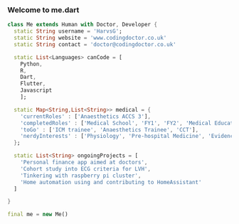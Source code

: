 ### Welcome to me.dart

<!--
**HarvsG/HarvsG** is a ✨ _special_ ✨ repository because its `README.md` (this file) appears on your GitHub profile.

Here are some ideas to get you started:

- 🔭 I’m currently working on ...
- 🌱 I’m currently learning ...
- 👯 I’m looking to collaborate on ...
- 🤔 I’m looking for help with ...
- 💬 Ask me about ...
- 📫 How to reach me: ...
- 😄 Pronouns: ...
- ⚡ Fun fact: ...
-->


```dart 
class Me extends Human with Doctor, Developer {
  static String username = 'HarvsG';
  static String website = 'www.codingdoctor.co.uk'
  static String contact = 'doctor@codingdoctor.co.uk'

  static List<Languages> canCode = [
    Python,
    R,
    Dart,
    Flutter,
    Javascript
    ];

  static Map<String,List<String>> medical = {
    'currentRoles' : ['Anaesthetics ACCS 3'],
    'completedRoles' : ['Medical School', 'FY1', 'FY2', 'Medical Education FY3', 'Primary FRCA'],
    'toGo' : ['ICM trainee', 'Anaesthetics Trainee', 'CCT'],
    'nerdyInterests' : ['Physiology', 'Pre-hospital Medicine', 'Evidence Based Medicine', 'Machine Learning', 'Personal Finance'],
  };

  static List<String> ongoingProjects = [
    'Personal finance app aimed at doctors',
    'Cohort study into ECG criteria for LVH',
    'Tinkering with raspberry pi cluster',
    'Home automation using and contributing to HomeAssistant'
  ]

}

final me = new Me()
```

